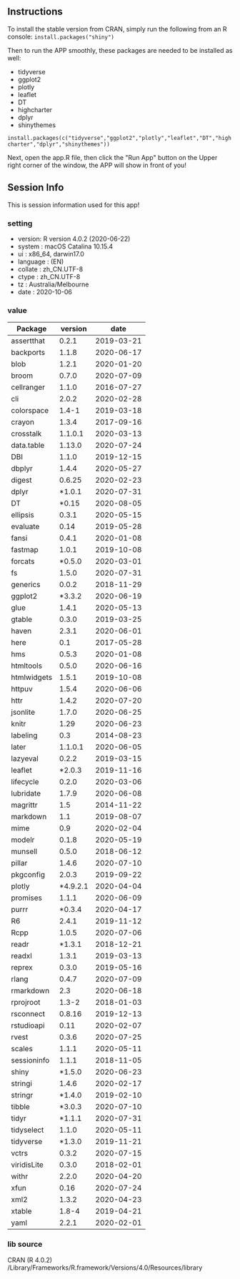 ## Instructions

To install the stable version from CRAN, simply run the following from an R console:
`install.packages("shiny")`

Then to run the APP smoothly, these packages are needed to be installed as well:
- tidyverse
- ggplot2
- plotly
- leaflet
- DT
- highcharter
- dplyr
- shinythemes

`install.packages(c("tidyverse","ggplot2","plotly","leaflet","DT","highcharter","dplyr","shinythemes"))`

Next, open the app.R file, then click the "Run App" button on the Upper right corner of the window, the APP will show in front of you!

## Session Info


This is session information used for this app!


### setting 


- version:  R version 4.0.2 (2020-06-22)
- system :  macOS Catalina 10.15.4 
- ui :  x86_64, darwin17.0    
- language :  (EN)  
- collate : zh_CN.UTF-8 
- ctype  : zh_CN.UTF-8 
- tz  :  Australia/Melbourne   
- date  :  2020-10-06 


### value


Package        |version    |  date
---------------|-----------|-------------
assertthat	   | 0.2.1     |  2019-03-21             
backports      | 1.1.8     |  2020-06-17
blob           | 1.2.1     |  2020-01-20
broom          | 0.7.0     |  2020-07-09
cellranger     | 1.1.0     |  2016-07-27
cli            | 2.0.2     |  2020-02-28
colorspace     | 1.4-1     |  2019-03-18
crayon         | 1.3.4     |  2017-09-16
crosstalk      | 1.1.0.1   |  2020-03-13
data.table     | 1.13.0    |  2020-07-24
DBI            | 1.1.0     |  2019-12-15
dbplyr         | 1.4.4     |  2020-05-27
digest         | 0.6.25    |  2020-02-23
dplyr          |*1.0.1     |  2020-07-31
DT             |*0.15      |  2020-08-05
ellipsis       | 0.3.1     |  2020-05-15
evaluate       | 0.14      |  2019-05-28
fansi          | 0.4.1     |  2020-01-08
fastmap        | 1.0.1     |  2019-10-08
forcats        |*0.5.0     |  2020-03-01
fs             | 1.5.0     |  2020-07-31
generics       | 0.0.2     |  2018-11-29
ggplot2        |*3.3.2     |  2020-06-19
glue           | 1.4.1     |  2020-05-13
gtable         | 0.3.0     |  2019-03-25
haven          | 2.3.1     |  2020-06-01
here           | 0.1       |  2017-05-28
hms            | 0.5.3     |  2020-01-08
htmltools      | 0.5.0     |  2020-06-16
htmlwidgets    | 1.5.1     |  2019-10-08
httpuv         | 1.5.4     |  2020-06-06
httr           | 1.4.2     |  2020-07-20
jsonlite       | 1.7.0     |  2020-06-25
knitr          | 1.29      |  2020-06-23
labeling       | 0.3       |  2014-08-23
later          | 1.1.0.1   |  2020-06-05
lazyeval       | 0.2.2     |  2019-03-15
leaflet        |*2.0.3     |  2019-11-16
lifecycle      | 0.2.0     |  2020-03-06
lubridate      | 1.7.9     |  2020-06-08
magrittr       | 1.5       |  2014-11-22
markdown       | 1.1       |  2019-08-07
mime           | 0.9       |  2020-02-04
modelr         | 0.1.8     |  2020-05-19
munsell        | 0.5.0     |  2018-06-12
pillar         | 1.4.6     |  2020-07-10
pkgconfig      | 2.0.3     |  2019-09-22
plotly         |*4.9.2.1   |  2020-04-04
promises       | 1.1.1     |  2020-06-09
purrr          |*0.3.4     |  2020-04-17
R6             | 2.4.1     |  2019-11-12
Rcpp           | 1.0.5     |  2020-07-06
readr          |*1.3.1     |  2018-12-21
readxl         | 1.3.1     |  2019-03-13
reprex         | 0.3.0     |  2019-05-16
rlang          | 0.4.7     |  2020-07-09
rmarkdown      | 2.3       |  2020-06-18
rprojroot      | 1.3-2     |  2018-01-03
rsconnect      | 0.8.16    |  2019-12-13
rstudioapi     | 0.11      |  2020-02-07
rvest          | 0.3.6     |  2020-07-25
scales         | 1.1.1     |  2020-05-11
sessioninfo    | 1.1.1     |  2018-11-05
shiny          |*1.5.0     |  2020-06-23
stringi        | 1.4.6     |  2020-02-17
stringr        |*1.4.0     |  2019-02-10
tibble         |*3.0.3     |  2020-07-10
tidyr          |*1.1.1     |  2020-07-31
tidyselect     | 1.1.0     |  2020-05-11
tidyverse      |*1.3.0     |  2019-11-21
vctrs          | 0.3.2     |  2020-07-15
viridisLite    | 0.3.0     |  2018-02-01
withr          | 2.2.0     |  2020-04-20
xfun           | 0.16      |  2020-07-24
xml2           | 1.3.2     |  2020-04-23
xtable         | 1.8-4     |  2019-04-21
yaml           | 2.2.1     |  2020-02-01
 
 
### lib source   


 CRAN (R 4.0.2)
/Library/Frameworks/R.framework/Versions/4.0/Resources/library

